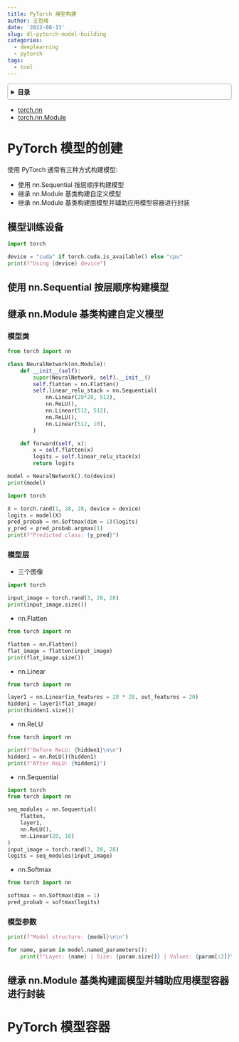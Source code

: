 ```yaml
---
title: PyTorch 模型构建
author: 王哲峰
date: '2022-08-13'
slug: dl-pytorch-model-building
categories:
  - deeplearning
  - pytorch
tags:
  - tool
---
```


<style>
details {
    border: 1px solid #aaa;
    border-radius: 4px;
    padding: .5em .5em 0;
}
summary {
    font-weight: bold;
    margin: -.5em -.5em 0;
    padding: .5em;
}
details[open] {
    padding: .5em;
}
details[open] summary {
    border-bottom: 1px solid #aaa;
    margin-bottom: .5em;
}
</style>

<details><summary>目录</summary><p>

- [PyTorch 模型的创建](#pytorch-模型的创建)
  - [模型训练设备](#模型训练设备)
  - [使用 nn.Sequential 按层顺序构建模型](#使用-nnsequential-按层顺序构建模型)
  - [继承 nn.Module 基类构建自定义模型](#继承-nnmodule-基类构建自定义模型)
    - [模型类](#模型类)
    - [模型层](#模型层)
    - [模型参数](#模型参数)
  - [继承 nn.Module 基类构建面模型并辅助应用模型容器进行封装](#继承-nnmodule-基类构建面模型并辅助应用模型容器进行封装)
- [PyTorch 模型容器](#pytorch-模型容器)
</p></details><p></p>


* [torch.nn](https://pytorch.org/docs/stable/nn.html)
* [torch.nn.Module](https://pytorch.org/docs/stable/generated/torch.nn.Module.html)


# PyTorch 模型的创建

使用 PyTorch 通常有三种方式构建模型:

* 使用 nn.Sequential 按层顺序构建模型
* 继承 nn.Module 基类构建自定义模型
* 继承 nn.Module 基类构建面模型并辅助应用模型容器进行封装

## 模型训练设备

```python
import torch

device = "cuda" if torch.cuda.is_available() else "cpu"
print(f"Using {device} device")
```

## 使用 nn.Sequential 按层顺序构建模型






## 继承 nn.Module 基类构建自定义模型

### 模型类

```python
from torch import nn

class NeuralNetwork(nn.Module):
    def __init__(self):
        super(NeuralNetwork, self).__init__()
        self.flatten = nn.Flatten()
        self.linear_relu_stack = nn.Sequential(
            nn.Linear(28*28, 512),
            nn.ReLU(),
            nn.Linear(512, 512),
            nn.ReLU(),
            nn.Linear(512, 10),
        )

    def forward(self, x):
        x = self.flatten(x)
        logits = self.linear_relu_stack(x)
        return logits
```

```python
model = NeuralNetwork().to(device)
print(model)
```

```python
import torch

X = torch.rand(1, 28, 28, device = device)
logits = model(X)
pred_probab = nn.Softmax(dim = 1)(logits)
y_pred = pred_probab.argmax(1)
print(f"Predicted class: {y_pred}")
```

### 模型层

* 三个图像

```python
import torch

input_image = torch.rand(3, 28, 28)
print(input_image.size())
```

* nn.Flatten

```python
from torch import nn

flatten = nn.Flatten()
flat_image = flatten(input_image)
print(flat_image.size())
```

* nn.Linear

```python
from torch import nn

layer1 = nn.Linear(in_features = 28 * 28, out_features = 20)
hidden1 = layer1(flat_image)
print(hidden1.size())
```

* nn.ReLU

```python
from torch import nn

print(f"Before ReLU: {hidden1}\n\n")
hidden1 = nn.ReLU()(hidden1)
print(f"After ReLU: {hidden1}")
```

* nn.Sequential

```python
import torch
from torch import nn

seq_modules = nn.Sequential(
    flatten,
    layer1,
    nn.ReLU(),
    nn.Linear(20, 10)
)
input_image = torch.rand(3, 28, 28)
logits = seq_modules(input_image)
```

* nn.Softmax

```python
from torch import nn

softmax = nn.Softmax(dim = 1)
pred_probab = softmax(logits)
```

### 模型参数

```python
print(f"Model structure: {model}\n\n")

for name, param in model.named_parameters():
    print(f"Layer: {name} | Size: {param.size()} | Values: {param[:2]}\n")
```

## 继承 nn.Module 基类构建面模型并辅助应用模型容器进行封装


# PyTorch 模型容器







